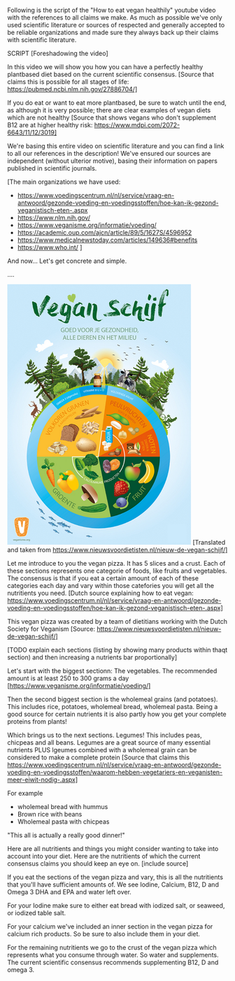 Following is the script of the "How to eat vegan healthily" youtube video with the references to all claims we make. As much as possible we've only used scientific literature or sources of respected and generally accepted to be reliable organizations and made sure they always back up their claims with scientific literature.

SCRIPT
[Foreshadowing the video]

In this video we will show you how you can have a perfectly healthy plantbased diet based on the current scientific consensus. [Source that claims this is possible for all stages of life: https://pubmed.ncbi.nlm.nih.gov/27886704/]

If you do eat or want to eat more plantbased, be sure to watch until the end, as although it is very possible; there are clear examples of vegan diets which are not healthy [Source that shows vegans who don't supplement B12 are at higher healthy risk: https://www.mdpi.com/2072-6643/11/12/3019]

We're basing this entire video on scientific literature and you can find a link to all our references in the description! We've ensured our sources are independent (without ulterior motive), basing their information on papers published in scientific journals.

[The main organizations we have used:
- https://www.voedingscentrum.nl/nl/service/vraag-en-antwoord/gezonde-voeding-en-voedingsstoffen/hoe-kan-ik-gezond-veganistisch-eten-.aspx
- https://www.nlm.nih.gov/
- https://www.veganisme.org/informatie/voeding/
- https://academic.oup.com/ajcn/article/89/5/1627S/4596952
- https://www.medicalnewstoday.com/articles/149636#benefits
- https://www.who.int/
]

And now... Let's get concrete and simple.

....


![VeganPizza](Poster-Vegan-Schijf-.png)
[Translated and taken from https://www.nieuwsvoordietisten.nl/nieuw-de-vegan-schijf/]

Let me introduce to you the vegan pizza. It has 5 slices and a crust. Each of these sections represents one categorie of foods, like fruits and vegetables. The consensus is that if you eat a certain amount of each of these categories each day and vary within those catefories you will get all the nutritients you need. [Dutch source explaining how to eat vegan: https://www.voedingscentrum.nl/nl/service/vraag-en-antwoord/gezonde-voeding-en-voedingsstoffen/hoe-kan-ik-gezond-veganistisch-eten-.aspx]

This vegan pizza was created by a team of dietitians working with the Dutch Society for Veganism [Source: https://www.nieuwsvoordietisten.nl/nieuw-de-vegan-schijf/]

[TODO explain each sections (listing by showing many products within thaqt section) and then increasing a nutrients bar proportionally]

Let's start with the biggest sectionn: The vegetables. The recommended amount is at least 250 to 300 grams a day [https://www.veganisme.org/informatie/voeding/]

Then the second biggest section is the wholemeal grains (and potatoes). This includes rice, potatoes, wholemeal bread, wholemeal pasta. Being a good source for certain nutrients it is also partly how you get your complete proteins from plants!

Which brings us to the next sections. Legumes! This includes peas, chicpeas and all beans. Legumes are a great source of many essential nutrients PLUS lgeumes combined with a wholemeal grain can be considered to make a complete protein [Source that claims this https://www.voedingscentrum.nl/nl/service/vraag-en-antwoord/gezonde-voeding-en-voedingsstoffen/waarom-hebben-vegetariers-en-veganisten-meer-eiwit-nodig-.aspx]

For example
- wholemeal bread with hummus
- Brown rice with beans
- Wholemeal pasta with chicpeas

"This all is actually a really good dinner!"


Here are all nutritients and things you might consider wanting to take into account into your diet. Here are the nutritients of which the current consensus claims you should keep an eye on. [include source]

If you eat the sections of the vegan pizza and vary, this is all the nutritients that you'll have sufficient amounts of. We see Iodine, Calcium, B12, D and Omega 3 DHA and EPA and water left over.

For your Iodine make sure to either eat bread with iodized salt, or seaweed, or iodized table salt. 

For your calcium we've included an inner section in the vegan pizza for calcium rich products. So be sure to also include them in your diet.

For the remaining nutritients we go to the crust of the vegan pizza which represents what you consume through water. So water and supplements. The current scientific consensus recommends supplementing B12, D and omega 3.
